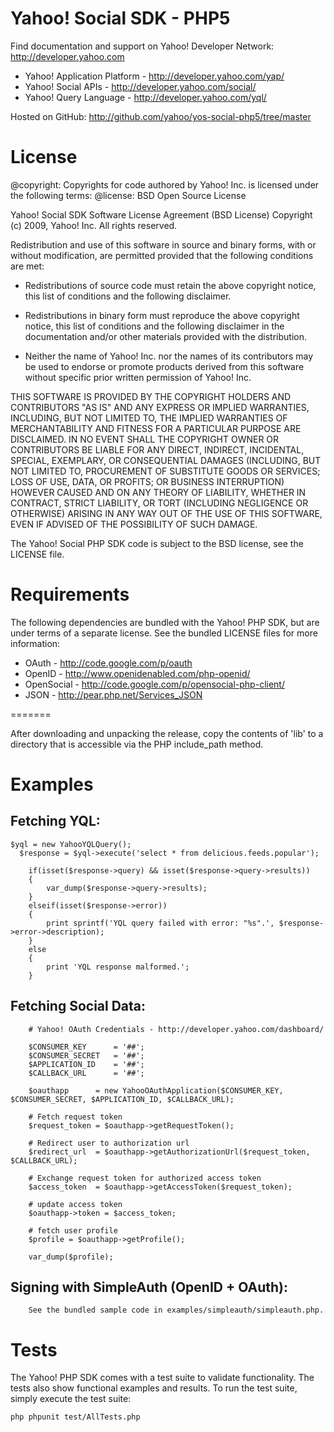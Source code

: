 Yahoo! Social SDK - PHP5
==========================

Find documentation and support on Yahoo! Developer Network: http://developer.yahoo.com

 * Yahoo! Application Platform - http://developer.yahoo.com/yap/
 * Yahoo! Social APIs - http://developer.yahoo.com/social/
 * Yahoo! Query Language - http://developer.yahoo.com/yql/

Hosted on GitHub: http://github.com/yahoo/yos-social-php5/tree/master

License
=======

@copyright: Copyrights for code authored by Yahoo! Inc. is licensed under the following terms:
@license:   BSD Open Source License

Yahoo! Social SDK
Software License Agreement (BSD License)
Copyright (c) 2009, Yahoo! Inc.
All rights reserved.

Redistribution and use of this software in source and binary forms, with
or without modification, are permitted provided that the following
conditions are met:

* Redistributions of source code must retain the above
  copyright notice, this list of conditions and the
  following disclaimer.

* Redistributions in binary form must reproduce the above
  copyright notice, this list of conditions and the
  following disclaimer in the documentation and/or other
  materials provided with the distribution.

* Neither the name of Yahoo! Inc. nor the names of its
  contributors may be used to endorse or promote products
  derived from this software without specific prior
  written permission of Yahoo! Inc.

THIS SOFTWARE IS PROVIDED BY THE COPYRIGHT HOLDERS AND CONTRIBUTORS "AS IS"
AND ANY EXPRESS OR IMPLIED WARRANTIES, INCLUDING, BUT NOT LIMITED TO, THE
IMPLIED WARRANTIES OF MERCHANTABILITY AND FITNESS FOR A PARTICULAR PURPOSE ARE
DISCLAIMED. IN NO EVENT SHALL THE COPYRIGHT OWNER OR CONTRIBUTORS BE LIABLE
FOR ANY DIRECT, INDIRECT, INCIDENTAL, SPECIAL, EXEMPLARY, OR CONSEQUENTIAL
DAMAGES (INCLUDING, BUT NOT LIMITED TO, PROCUREMENT OF SUBSTITUTE GOODS OR
SERVICES; LOSS OF USE, DATA, OR PROFITS; OR BUSINESS INTERRUPTION) HOWEVER
CAUSED AND ON ANY THEORY OF LIABILITY, WHETHER IN CONTRACT, STRICT LIABILITY,
OR TORT (INCLUDING NEGLIGENCE OR OTHERWISE) ARISING IN ANY WAY OUT OF THE USE
OF THIS SOFTWARE, EVEN IF ADVISED OF THE POSSIBILITY OF SUCH DAMAGE.


The Yahoo! Social PHP SDK code is subject to the BSD license, see the LICENSE file.


Requirements
============

The following dependencies are bundled with the Yahoo! PHP SDK, but are under
terms of a separate license. See the bundled LICENSE files for more information:

 * OAuth      - http://code.google.com/p/oauth
 * OpenID     - http://www.openidenabled.com/php-openid/
 * OpenSocial - http://code.google.com/p/opensocial-php-client/
 * JSON       - http://pear.php.net/Services_JSON


=======

After downloading and unpacking the release, copy the contents of 'lib'
to a directory that is accessible via the PHP include_path method.


Examples
========

## Fetching YQL:

    $yql = new YahooYQLQuery();
	  $response = $yql->execute('select * from delicious.feeds.popular');

		if(isset($response->query) && isset($response->query->results))
		{
			var_dump($response->query->results);
		}
		elseif(isset($response->error))
		{
			print sprintf('YQL query failed with error: "%s".', $response->error->description);
		}
		else
		{
			print 'YQL response malformed.';
		}


## Fetching Social Data:

		# Yahoo! OAuth Credentials - http://developer.yahoo.com/dashboard/

		$CONSUMER_KEY      = '##';
		$CONSUMER_SECRET   = '##';
		$APPLICATION_ID    = '##';
		$CALLBACK_URL      = '##';

		$oauthapp      = new YahooOAuthApplication($CONSUMER_KEY, $CONSUMER_SECRET, $APPLICATION_ID, $CALLBACK_URL);

		# Fetch request token
		$request_token = $oauthapp->getRequestToken();

		# Redirect user to authorization url
		$redirect_url  = $oauthapp->getAuthorizationUrl($request_token, $CALLBACK_URL);

		# Exchange request token for authorized access token
		$access_token  = $oauthapp->getAccessToken($request_token);

		# update access token
		$oauthapp->token = $access_token;

		# fetch user profile
		$profile = $oauthapp->getProfile();

		var_dump($profile);


## Signing with SimpleAuth (OpenID + OAuth):

		See the bundled sample code in examples/simpleauth/simpleauth.php.


Tests
=====

The Yahoo! PHP SDK comes with a test suite to validate functionality. The tests also
show functional examples and results. To run the test suite, simply execute the test suite:

    php phpunit test/AllTests.php
